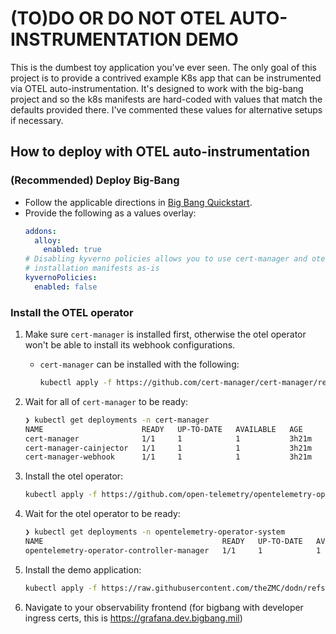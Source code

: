 # (TO)DO OR DO NOT OTEL AUTO-INSTRUMENTATION DEMO

This is the dumbest toy application you've ever seen. The only goal of this project is to provide a contrived example
K8s app that can be instrumented via OTEL auto-instrumentation. It's designed to work with the big-bang project
and so the k8s manifests are hard-coded with values that match the defaults provided there. I've commented these
values for alternative setups if necessary.

## How to deploy with OTEL auto-instrumentation

### (Recommended) Deploy Big-Bang

- Follow the applicable directions in [Big Bang Quickstart](https://docs-bigbang.dso.mil/latest/docs/guides/deployment-scenarios/quickstart/).
- Provide the following as a values overlay:
  ```yaml
  addons:
    alloy:
      enabled: true
  # Disabling kyverno policies allows you to use cert-manager and otel-operator
  # installation manifests as-is
  kyvernoPolicies:
    enabled: false
  ```

### Install the OTEL operator

1. Make sure `cert-manager` is installed first, otherwise the otel operator won't be able to install its webhook configurations.

   - `cert-manager` can be installed with the following:

     ```bash
     kubectl apply -f https://github.com/cert-manager/cert-manager/releases/download/v1.16.1/cert-manager.yaml
     ```

2. Wait for all of `cert-manager` to be ready:

   ```bash
   ❯ kubectl get deployments -n cert-manager
   NAME                      READY   UP-TO-DATE   AVAILABLE   AGE
   cert-manager              1/1     1            1           3h21m
   cert-manager-cainjector   1/1     1            1           3h21m
   cert-manager-webhook      1/1     1            1           3h21m
   ```

3. Install the otel operator:

   ```bash
   kubectl apply -f https://github.com/open-telemetry/opentelemetry-operator/releases/latest/download/opentelemetry-operator.yaml
   ```

4. Wait for the otel operator to be ready:

   ```bash
   ❯ kubectl get deployments -n opentelemetry-operator-system
   NAME                                        READY   UP-TO-DATE   AVAILABLE   AGE
   opentelemetry-operator-controller-manager   1/1     1            1           5h21m
   ```

5. Install the demo application:

   ```bash
   kubectl apply -f https://raw.githubusercontent.com/theZMC/dodn/refs/heads/main/k8s/manifests.yml -n dodn
   ```

6. Navigate to your observability frontend (for bigbang with developer ingress certs, this is https://grafana.dev.bigbang.mil)
